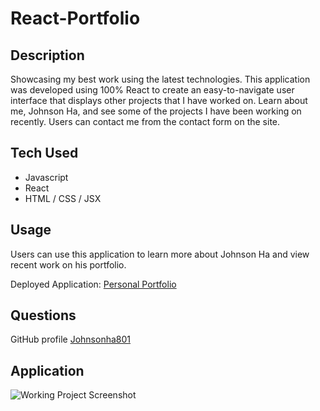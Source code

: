 # React-Portfolio

## Description

Showcasing my best work using the latest technologies. This application was developed using 100% React to create an easy-to-navigate user interface that displays other projects that I have worked on. Learn about me, Johnson Ha, and see some of the projects I have been working on recently. Users can contact me from the contact form on the site. 

## Tech Used
  * Javascript
  * React
  * HTML / CSS / JSX

## Usage

Users can use this application to learn more about Johnson Ha and view recent work on his portfolio.

Deployed Application: [Personal Portfolio](https://desolate-wave-75613.herokuapp.com/)

## Questions

GitHub profile [Johnsonha801](https://github.com/Johnsonha801)

## Application
![Working Project Screenshot](https://user-images.githubusercontent.com/84554237/145734316-d328ca98-53ce-4b02-b66a-cf58356d89de.png)
